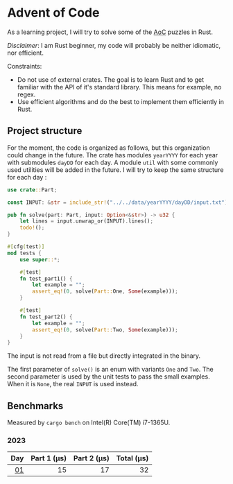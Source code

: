 # Advent of Code

As a learning project, I will try to solve some of the [AoC](https://adventofcode.com/) puzzles in Rust.

*Disclaimer*: I am Rust beginner, my code will probably be neither idiomatic, nor efficient.

Constraints:

* Do not use of external crates. The goal is to learn Rust and to get familiar with the API of it's standard library. This means for example, no regex.
* Use efficient algorithms and do the best to implement them efficiently in Rust.

## Project structure

For the moment, the code is organized as follows, but this organization could change in the future. The crate has modules `yearYYYY` for each year with submodules `dayDD` for each day. A module `util` with some commonly used utilities will be added in the future. I will try to keep the same structure for each day :

```rust
use crate::Part;

const INPUT: &str = include_str!("../../data/yearYYYY/dayDD/input.txt");

pub fn solve(part: Part, input: Option<&str>) -> u32 {
    let lines = input.unwrap_or(INPUT).lines();
    todo!();
}

#[cfg(test)]
mod tests {
    use super::*;

    #[test]
    fn test_part1() {
        let example = "";
        assert_eq!(0, solve(Part::One, Some(example)));
    }

    #[test]
    fn test_part2() {
        let example = "";
        assert_eq!(0, solve(Part::Two, Some(example)));
    }
}
```

The input is not read from a file but directly integrated in the binary.

The first parameter of `solve()` is an enum with variants `One` and `Two`. The second parameter is used by the unit tests to pass the small examples. When it is `None`, the real `INPUT` is used instead.

## Benchmarks

Measured by `cargo bench` on Intel(R) Core(TM) i7-1365U.

### 2023

|                                    Day|Part 1 (µs)|Part 2 (µs)|Total (µs)|
|--------------------------------------:|----------:|----------:|---------:|
| [01](comments/2023/day01.md "comment")|         15|         17|        32|

